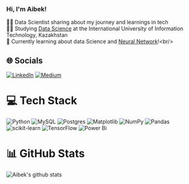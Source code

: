 ### Hi, I'm Aibek!

👨‍💻 Data Scientist sharing about my journey and learnings in tech<br/>
👨‍🎓 Studying [Data Science]([https://youtu.be/Dd_4zfmY-aA?si=3NnnJ-j5ls7johlv](https://www.youtube.com/watch?v=1I9cJ6JH44I)) at the International University of Information Technology, Kazakhstan<br/>
💭 Currently learning about data Science and [Neural Network]([https://pudding.cool/2018/08/pockets/](https://news.mit.edu/2017/explained-neural-networks-deep-learning-0414))!<br/>


## 🌐 Socials
[![LinkedIn](https://img.shields.io/badge/LinkedIn-%230077B5.svg?logo=linkedin&logoColor=white)](https://linkedin.com/in/aibek-abdrakhman-a12974272/) [![Medium](https://img.shields.io/badge/Medium-12100E?logo=medium&logoColor=white)](https://medium.com/@MooonKing) 

# 💻 Tech Stack
![Python](https://img.shields.io/badge/python-3670A0?style=for-the-badge&logo=python&logoColor=ffdd54) ![MySQL](https://img.shields.io/badge/mysql-4479A1.svg?style=for-the-badge&logo=mysql&logoColor=white) ![Postgres](https://img.shields.io/badge/postgres-%23316192.svg?style=for-the-badge&logo=postgresql&logoColor=white) ![Matplotlib](https://img.shields.io/badge/Matplotlib-%23ffffff.svg?style=for-the-badge&logo=Matplotlib&logoColor=black) ![NumPy](https://img.shields.io/badge/numpy-%23013243.svg?style=for-the-badge&logo=numpy&logoColor=white) ![Pandas](https://img.shields.io/badge/pandas-%23150458.svg?style=for-the-badge&logo=pandas&logoColor=white) ![scikit-learn](https://img.shields.io/badge/scikit--learn-%23F7931E.svg?style=for-the-badge&logo=scikit-learn&logoColor=white) ![TensorFlow](https://img.shields.io/badge/TensorFlow-%23FF6F00.svg?style=for-the-badge&logo=TensorFlow&logoColor=white) ![Power Bi](https://img.shields.io/badge/power_bi-F2C811?style=for-the-badge&logo=powerbi&logoColor=black)

# 📊 GitHub Stats
![Aibek's github stats](https://github-readme-stats.vercel.app/api?username=AibekDS&count_private=true&show_icons=true&theme=radical&hide_rank=false)
